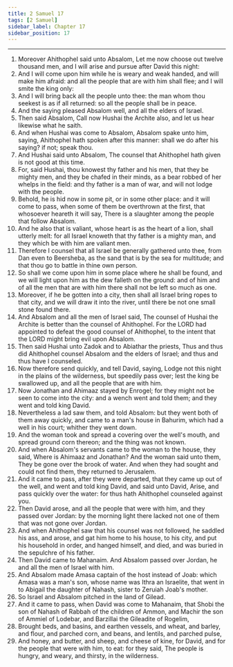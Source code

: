 ```yaml
---
title: 2 Samuel 17
tags: [2 Samuel]
sidebar_label: Chapter 17
sidebar_position: 17
---
```


---
1. Moreover Ahithophel said unto Absalom, Let me now choose out twelve thousand men, and I will arise and pursue after David this night:
2. And I will come upon him while he is weary and weak handed, and will make him afraid: and all the people that are with him shall flee; and I will smite the king only:
3. And I will bring back all the people unto thee: the man whom thou seekest is as if all returned: so all the people shall be in peace.
4. And the saying pleased Absalom well, and all the elders of Israel.
5. Then said Absalom, Call now Hushai the Archite also, and let us hear likewise what he saith.
6. And when Hushai was come to Absalom, Absalom spake unto him, saying, Ahithophel hath spoken after this manner: shall we do after his saying? if not; speak thou.
7. And Hushai said unto Absalom, The counsel that Ahithophel hath given is not good at this time.
8. For, said Hushai, thou knowest thy father and his men, that they be mighty men, and they be chafed in their minds, as a bear robbed of her whelps in the field: and thy father is a man of war, and will not lodge with the people.
9. Behold, he is hid now in some pit, or in some other place: and it will come to pass, when some of them be overthrown at the first, that whosoever heareth it will say, There is a slaughter among the people that follow Absalom.
10. And he also that is valiant, whose heart is as the heart of a lion, shall utterly melt: for all Israel knoweth that thy father is a mighty man, and they which be with him are valiant men.
11. Therefore I counsel that all Israel be generally gathered unto thee, from Dan even to Beersheba, as the sand that is by the sea for multitude; and that thou go to battle in thine own person.
12. So shall we come upon him in some place where he shall be found, and we will light upon him as the dew falleth on the ground: and of him and of all the men that are with him there shall not be left so much as one.
13. Moreover, if he be gotten into a city, then shall all Israel bring ropes to that city, and we will draw it into the river, until there be not one small stone found there.
14. And Absalom and all the men of Israel said, The counsel of Hushai the Archite is better than the counsel of Ahithophel. For the LORD had appointed to defeat the good counsel of Ahithophel, to the intent that the LORD might bring evil upon Absalom.
15. Then said Hushai unto Zadok and to Abiathar the priests, Thus and thus did Ahithophel counsel Absalom and the elders of Israel; and thus and thus have I counseled.
16. Now therefore send quickly, and tell David, saying, Lodge not this night in the plains of the wilderness, but speedily pass over; lest the king be swallowed up, and all the people that are with him.
17. Now Jonathan and Ahimaaz stayed by Enrogel; for they might not be seen to come into the city: and a wench went and told them; and they went and told king David.
18. Nevertheless a lad saw them, and told Absalom: but they went both of them away quickly, and came to a man's house in Bahurim, which had a well in his court; whither they went down.
19. And the woman took and spread a covering over the well's mouth, and spread ground corn thereon; and the thing was not known.
20. And when Absalom's servants came to the woman to the house, they said, Where is Ahimaaz and Jonathan? And the woman said unto them, They be gone over the brook of water. And when they had sought and could not find them, they returned to Jerusalem.
21. And it came to pass, after they were departed, that they came up out of the well, and went and told king David, and said unto David, Arise, and pass quickly over the water: for thus hath Ahithophel counseled against you.
22. Then David arose, and all the people that were with him, and they passed over Jordan: by the morning light there lacked not one of them that was not gone over Jordan.
23. And when Ahithophel saw that his counsel was not followed, he saddled his ass, and arose, and gat him home to his house, to his city, and put his household in order, and hanged himself, and died, and was buried in the sepulchre of his father.
24. Then David came to Mahanaim. And Absalom passed over Jordan, he and all the men of Israel with him.
25. And Absalom made Amasa captain of the host instead of Joab: which Amasa was a man's son, whose name was Ithra an Israelite, that went in to Abigail the daughter of Nahash, sister to Zeruiah Joab's mother.
26. So Israel and Absalom pitched in the land of Gilead.
27. And it came to pass, when David was come to Mahanaim, that Shobi the son of Nahash of Rabbah of the children of Ammon, and Machir the son of Ammiel of Lodebar, and Barzillai the Gileadite of Rogelim,
28. Brought beds, and basins, and earthen vessels, and wheat, and barley, and flour, and parched corn, and beans, and lentils, and parched pulse,
29. And honey, and butter, and sheep, and cheese of kine, for David, and for the people that were with him, to eat: for they said, The people is hungry, and weary, and thirsty, in the wilderness.